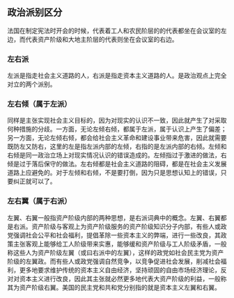 ## 政治派别区分
法国在制定宪法时开会的时候，代表着工人和农民阶层的的代表都坐在会议室的左边，而代表资产阶级和大地主阶层的代表则坐在会议室的右边。

### 左右派
左派是指走社会主义道路的人，右派是指走资本主义道路的人。是政治观点上完全对立的两个派别。

### 左右倾（属于左派）
同样是主张实现社会主义目标的，因为对现实的认识不一致，因此就产生了对采取何种措施的分歧。一方面，无论左倾右倾，都属于左派，属于认识上产生了偏差；另一方面，无论左倾右倾，都会给社会主义革命和建设事业带来危害，因此就需要既防左又防右，这里的左是指左派内部的左倾，右指的是左派内部的右倾。左倾和右倾是同一政治立场上对现实情况认识的错误造成的。左倾指过于激进的做法，右倾是过于落后保守的做法。左右倾都是社会主义道路的阻碍，都是在社会主义发展道路上应避免的。对于左倾和右倾，不是要打倒，因为只是思想认知上的错误，只要纠正就可以了。

### 左右翼（属于右派）
左翼、右翼一般指资产阶级内部的两种思想，是右派词典中的概念。左翼、右翼都是右派。资产阶级与客观上为资产阶级服务的资产阶级知识分子内部，有些人或政党强调社会公平和社会福利，提倡革除一些资本主义的弊端，进行一些改良，其政策主张客观上能够给工人阶级带来实惠，能够缓和资产阶级与工人阶级矛盾，一般称这些人为资产阶级左翼（或曰右派中的左翼），这样的政党如社会民主党为资产阶级的左翼政。而有些人或政党强调自然竞争，以竞争促进社会发展，削减社会福利，更多地要求维护传统的资本主义自由经济，坚持顽固的自由市场经济理论，反对对资本主义进行改良，因此其主张就必然更多地代表大资产阶级的利益，一般称其为资产阶级右翼。美国的民主党和共和党分别指的就是资本主义左翼和右翼。